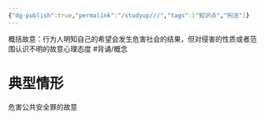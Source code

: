 ```yaml
---
{"dg-publish":true,"permalink":"/studyup///","tags":["知识点","刑法"]}
---
```


概括故意：行为人明知自己的希望会发生危害社会的结果，但对侵害的性质或者范围认识不明的故意心理态度 #背诵/概念 
# 典型情形
危害公共安全罪的故意